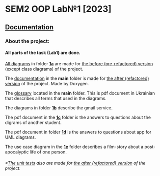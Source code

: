 # SEM2 OOP Lab№1 [2023]
## [Documentation](https://TEGTO.github.io/SEM2-OOP-Lab-1--2023-)
### About the project:
 #### All parts of the task (Lab1) are done.
 
 [All diagrams](https://github.com/TEGTO/SEM2-OOP-Lab-1--2023-/tree/main/1a/Diagrams) in folder **[1a](https://github.com/TEGTO/SEM2-OOP-Lab-1--2023-/tree/main/1a)** are made for <ins>[the before (pre-refactored) version](https://github.com/TEGTO/SEM2-OOP-Lab-1--2023-/tree/main/1a/Before)</ins> (except class diagrams) of the project.
 
 The [documentation](https://tegto.github.io/SEM2-OOP-Lab-1--2023-/html/index.html) in the **main** folder is made for <ins>[the after (refactored) version](https://github.com/TEGTO/SEM2-OOP-Lab-1--2023-/tree/main/1a/After)</ins> of the project. Made by Doxygen. 
 
 The [glossary](https://github.com/TEGTO/SEM2-OOP-Lab-1--2023-/blob/main/%D0%93%D0%BB%D0%BE%D1%81%D0%B0%D1%80%D1%96%D0%B9%20%D0%B4%D0%BE%20%D0%B4%D1%96%D0%B0%D0%B3%D1%80%D0%B0%D0%BC.pdf) located in the **main** folder. This is pdf document in Ukrainian that describes all terms that used in the diagrams.
 
 The diagrams in folder **[1b](https://github.com/TEGTO/SEM2-OOP-Lab-1--2023-/tree/main/1b)** describe the gmail service.
 
 The pdf document in the **[1c](https://github.com/TEGTO/SEM2-OOP-Lab-1--2023-/tree/main/1c)** folder is the answers to questions about the digrams of another student.
 
 The pdf document in folder **[1d](https://github.com/TEGTO/SEM2-OOP-Lab-1--2023-/tree/main/1d)** is the answers to questions about app for UML diagrams.
 
 The use case diagram in the **[1e](https://github.com/TEGTO/SEM2-OOP-Lab-1--2023-/tree/main/1e)** folder describes a film-story about a post-apocalyptic life of one person.
 
 ###### *[The unit tests](https://github.com/TEGTO/SEM2-OOP-Lab-1--2023-/tree/main/1a/OOP_Lab_1_UnitTests) also are made for <ins>the after (refactored) version</ins> of the project.
